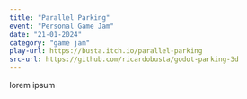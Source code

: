 ```yaml
---
title: "Parallel Parking"
event: "Personal Game Jam"
date: "21-01-2024"
category: "game jam"
play-url: https://busta.itch.io/parallel-parking
src-url: https://github.com/ricardobusta/godot-parking-3d
---
```

lorem ipsum